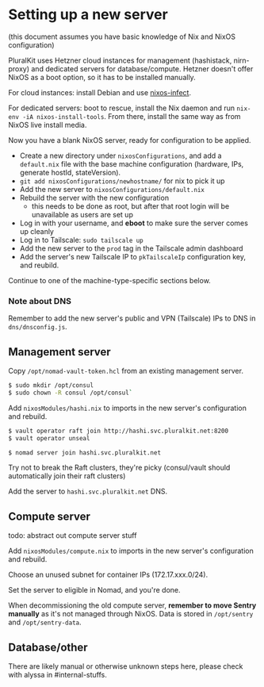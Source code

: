 # Setting up a new server

(this document assumes you have basic knowledge of Nix and NixOS configuration)

PluralKit uses Hetzner cloud instances for management (hashistack, nirn-proxy) and dedicated servers for database/compute. Hetzner doesn't offer NixOS as a boot option, so it has to be installed manually.

For cloud instances: install Debian and use [nixos-infect](https://github.com/elitak/nixos-infect/).

For dedicated servers: boot to rescue, install the Nix daemon and run `nix-env -iA nixos-install-tools`. From there, install the same way as from NixOS live install media.

Now you have a blank NixOS server, ready for configuration to be applied.
- Create a new directory under `nixosConfigurations`, and add a `default.nix` file with the base machine configuration (hardware, IPs, generate hostId, stateVersion).
- `git add nixosConfigurations/newhostname/` for nix to pick it up
- Add the new server to `nixosConfigurations/default.nix`
- Rebuild the server with the new configuration
  - this needs to be done as root, but after that root login will be unavailable as users are set up
- Log in with your username, and **eboot** to make sure the server comes up cleanly
- Log in to Tailscale: `sudo tailscale up`
- Add the new server to the `prod` tag in the Tailscale admin dashboard
- Add the server's new Tailscale IP to `pkTailscaleIp` configuration key, and reubild.

Continue to one of the machine-type-specific sections below.

### Note about DNS

Remember to add the new server's public and VPN (Tailscale) IPs to DNS in `dns/dnsconfig.js`.

## Management server

Copy `/opt/nomad-vault-token.hcl` from an existing management server.

```sh
$ sudo mkdir /opt/consul
$ sudo chown -R consul /opt/consul`
```

Add `nixosModules/hashi.nix` to imports in the new server's configuration and rebuild.

```sh
$ vault operator raft join http://hashi.svc.pluralkit.net:8200
$ vault operator unseal

$ nomad server join hashi.svc.pluralkit.net
```

Try not to break the Raft clusters, they're picky (consul/vault should automatically join their raft clusters)

Add the server to `hashi.svc.pluralkit.net` DNS.

## Compute server

todo: abstract out compute server stuff

Add `nixosModules/compute.nix` to imports in the new server's configuration and rebuild.

Choose an unused subnet for container IPs (172.17.xxx.0/24).

Set the server to eligible in Nomad, and you're done.

When decommissioning the old compute server, **remember to move Sentry manually** as it's not managed through NixOS. Data is stored in `/opt/sentry` and `/opt/sentry-data`.

## Database/other

There are likely manual or otherwise unknown steps here, please check with alyssa in #internal-stuffs.
